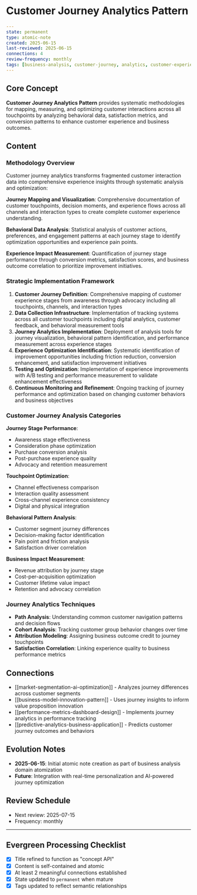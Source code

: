 # Customer Journey Analytics Pattern

```yaml
---
state: permanent
type: atomic-note
created: 2025-06-15
last-reviewed: 2025-06-15
connections: 4
review-frequency: monthly
tags: [business-analysis, customer-journey, analytics, customer-experience, touchpoint-optimization]
---
```

## Core Concept

**Customer Journey Analytics Pattern** provides systematic methodologies for mapping, measuring, and optimizing customer interactions across all touchpoints by analyzing behavioral data, satisfaction metrics, and conversion patterns to enhance customer experience and business outcomes.

## Content

### Methodology Overview

Customer journey analytics transforms fragmented customer interaction data into comprehensive experience insights through systematic analysis and optimization:

**Journey Mapping and Visualization**: Comprehensive documentation of customer touchpoints, decision moments, and experience flows across all channels and interaction types to create complete customer experience understanding.

**Behavioral Data Analysis**: Statistical analysis of customer actions, preferences, and engagement patterns at each journey stage to identify optimization opportunities and experience pain points.

**Experience Impact Measurement**: Quantification of journey stage performance through conversion metrics, satisfaction scores, and business outcome correlation to prioritize improvement initiatives.

### Strategic Implementation Framework

1. **Customer Journey Definition**: Comprehensive mapping of customer experience stages from awareness through advocacy including all touchpoints, channels, and interaction types
2. **Data Collection Infrastructure**: Implementation of tracking systems across all customer touchpoints including digital analytics, customer feedback, and behavioral measurement tools
3. **Journey Analytics Implementation**: Deployment of analysis tools for journey visualization, behavioral pattern identification, and performance measurement across experience stages
4. **Experience Optimization Identification**: Systematic identification of improvement opportunities including friction reduction, conversion enhancement, and satisfaction improvement initiatives
5. **Testing and Optimization**: Implementation of experience improvements with A/B testing and performance measurement to validate enhancement effectiveness
6. **Continuous Monitoring and Refinement**: Ongoing tracking of journey performance and optimization based on changing customer behaviors and business objectives

### Customer Journey Analysis Categories

**Journey Stage Performance**:
- Awareness stage effectiveness
- Consideration phase optimization
- Purchase conversion analysis
- Post-purchase experience quality
- Advocacy and retention measurement

**Touchpoint Optimization**:
- Channel effectiveness comparison
- Interaction quality assessment
- Cross-channel experience consistency
- Digital and physical integration

**Behavioral Pattern Analysis**:
- Customer segment journey differences
- Decision-making factor identification
- Pain point and friction analysis
- Satisfaction driver correlation

**Business Impact Measurement**:
- Revenue attribution by journey stage
- Cost-per-acquisition optimization
- Customer lifetime value impact
- Retention and advocacy correlation

### Journey Analytics Techniques

- **Path Analysis**: Understanding common customer navigation patterns and decision flows
- **Cohort Analysis**: Tracking customer group behavior changes over time
- **Attribution Modeling**: Assigning business outcome credit to journey touchpoints
- **Satisfaction Correlation**: Linking experience quality to business performance metrics

## Connections

- [[market-segmentation-ai-optimization]] - Analyzes journey differences across customer segments
- [[business-model-innovation-pattern]] - Uses journey insights to inform value proposition innovation
- [[performance-metrics-dashboard-design]] - Implements journey analytics in performance tracking
- [[predictive-analytics-business-application]] - Predicts customer journey outcomes and behaviors

## Evolution Notes

- **2025-06-15**: Initial atomic note creation as part of business analysis domain atomization
- **Future**: Integration with real-time personalization and AI-powered journey optimization

## Review Schedule

- Next review: 2025-07-15
- Frequency: monthly

---

## Evergreen Processing Checklist

- [x] Title refined to function as "concept API"
- [x] Content is self-contained and atomic
- [x] At least 2 meaningful connections established
- [x] State updated to `permanent` when mature
- [x] Tags updated to reflect semantic relationships
